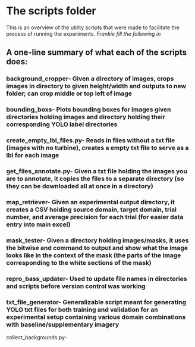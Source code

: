 # The scripts folder

This is an overview of the utility scripts that were made to facilitate the process of running the experiments. *Frankie fill the following in*

## A one-line summary of what each of the scripts does:

### background_cropper- Given a directory of images, crops images in directory to given height/width and outputs to new folder; can crop middle or top left of image

### bounding_boxs- Plots bounding boxes for images given directories holding images and directory holding their corresponding YOLO label directories

### create_empty_lbl_files.py- Reads in files without a txt file (images with no turbine), creates a empty txt file to serve as a lbl for each image

### get_files_annotate.py- Given a txt file holding the images you are to annotate, it copies the files to a separate directory (so they can be downloaded all at once in a directory)                                           

### map_retriever- Given an experimental output directory, it creates a CSV holding source domain, target domain, trial number, and average precision for each trial (for easier data entry into main excel)                                                   

### mask_tester- Given a directory holding images/masks, it uses the bitwise and command to output and show what the image looks like in the context of the mask (the parts of the image corresponding to the white sections of the mask)

### repro_bass_updater- Used to update file names in directories and scripts before version control was working                                              
### txt_file_generator- Generalizable script meant for generating YOLO txt files for both training and validation for an experimental setup containing various domain combinations with baseline/supplementary imagery

collect_backgrounds.py-            
